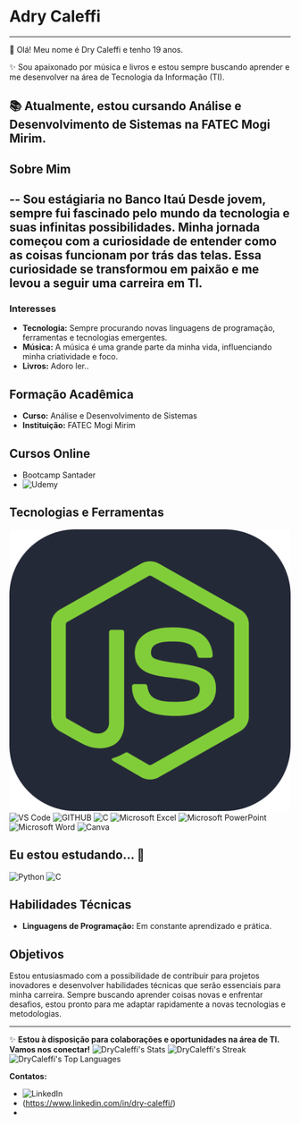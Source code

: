 
# Adry Caleffi
---
👋 Olá! Meu nome é Dry Caleffi e tenho 19 anos.

✨ Sou apaixonado por música e livros e estou sempre buscando aprender e me desenvolver na área de Tecnologia da Informação (TI).

📚 Atualmente, estou cursando **Análise e Desenvolvimento de Sistemas** na FATEC Mogi Mirim.
---
## Sobre Mim
--
Sou estágiaria no Banco Itaú
Desde jovem, sempre fui fascinado pelo mundo da tecnologia e suas infinitas possibilidades. Minha jornada começou com a curiosidade de entender como as coisas funcionam por trás das telas. Essa curiosidade se transformou em paixão e me levou a seguir uma carreira em TI.
---
### Interesses

- **Tecnologia:** Sempre procurando novas linguagens de programação, ferramentas e tecnologias emergentes.
- **Música:** A música é uma grande parte da minha vida, influenciando minha criatividade e foco.
- **Livros:** Adoro ler..

## Formação Acadêmica

- **Curso:** Análise e Desenvolvimento de Sistemas
- **Instituição:** FATEC Mogi Mirim

## Cursos Online
- Bootcamp Santader
- ![Udemy](https://img.shields.io/badge/Udemy-A435F0?style=for-the-badge&logo=Udemy&logoColor=white)

## Tecnologias e Ferramentas
![Node.js]( https://github.com/tandpfun/skill-icons/blob/main/icons/NodeJS-Dark.svg)
![VS Code](https://camo.githubusercontent.com/c3218fd0224c1f4136fc44f47d18b68871d0f614114191544d97954de372bd9a/68747470733a2f2f696d672e736869656c64732e696f2f62616467652f5653253230436f64652d3030373864372e7376673f7374796c653d666f722d7468652d6261646765266c6f676f3d76697375616c2d73747564696f2d636f6465266c6f676f436f6c6f723d7768697465)
![GITHUB](https://camo.githubusercontent.com/410d86e43f847d3f6e3027fa6f0c2fb7641d893fa601d863a943eac968c41890/68747470733a2f2f696d672e736869656c64732e696f2f62616467652f6769746875622d2532333132313031312e7376673f7374796c653d666f722d7468652d6261646765266c6f676f3d676974687562266c6f676f436f6c6f723d7768697465)
![C](https://img.shields.io/badge/c-%2300599C.svg?style=for-the-badge&logo=c&logoColor=white)
![Microsoft Excel](https://img.shields.io/badge/Microsoft_Excel-217346?style=for-the-badge&logo=microsoft-excel&logoColor=white)
![Microsoft PowerPoint](https://img.shields.io/badge/Microsoft_PowerPoint-B7472A?style=for-the-badge&logo=microsoft-powerpoint&logoColor=white)
![Microsoft Word](https://img.shields.io/badge/Microsoft_Word-2B579A?style=for-the-badge&logo=microsoft-word&logoColor=white)
![Canva](https://img.shields.io/badge/Canva-%2300C4CC.svg?style=for-the-badge&logo=Canva&logoColor=white)




## Eu estou estudando... 🧩
![Python](https://img.shields.io/badge/python-3670A0?style=for-the-badge&logo=python&logoColor=ffdd54)
![C](https://img.shields.io/badge/c-%2300599C.svg?style=for-the-badge&logo=c&logoColor=white)
  
## Habilidades Técnicas

- **Linguagens de Programação:** Em constante aprendizado e prática.

## Objetivos

Estou entusiasmado com a possibilidade de contribuir para projetos inovadores e desenvolver habilidades técnicas que serão essenciais para minha carreira. Sempre buscando aprender coisas novas e enfrentar desafios, estou pronto para me adaptar rapidamente a novas tecnologias e metodologias.

---

✨ **Estou à disposição para colaborações e oportunidades na área de TI. Vamos nos conectar!**
![DryCaleffi's Stats](https://github-readme-stats.vercel.app/api?username=DryCaleffi&theme=vue-dark&show_icons=true&hide_border=true&count_private=true)
![DryCaleffi's Streak](https://github-readme-streak-stats.herokuapp.com/?user=DryCaleffi&theme=vue-dark&hide_border=true)
![DryCaleffi's Top Languages](https://github-readme-stats.vercel.app/api/top-langs/?username=DryCaleffi&theme=vue-dark&show_icons=true&hide_border=true&layout=compact)

**Contatos:**
- ![LinkedIn](https://img.shields.io/badge/LinkedIn-0077B5?style=for-the-badge&logo=linkedin&logoColor=white)
- (https://www.linkedin.com/in/dry-caleffi/)
-  
